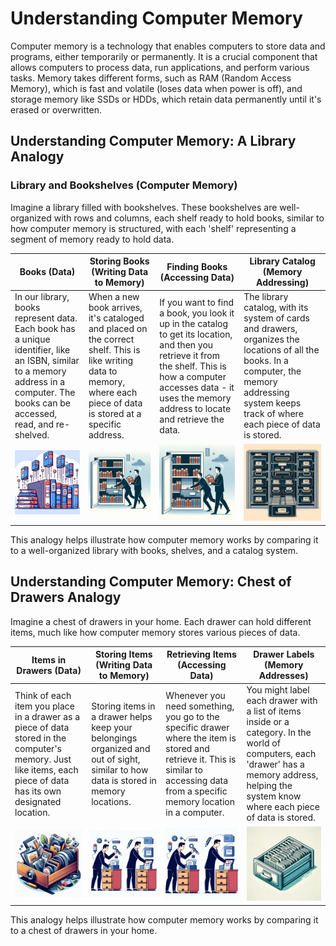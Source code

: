 # Understanding Computer Memory

Computer memory is a technology that enables computers to store data and programs, either temporarily or permanently. It is a crucial component that allows computers to process data, run applications, and perform various tasks. Memory takes different forms, such as RAM (Random Access Memory), which is fast and volatile (loses data when power is off), and storage memory like SSDs or HDDs, which retain data permanently until it's erased or overwritten.

## Understanding Computer Memory: A Library Analogy

### Library and Bookshelves (Computer Memory)

Imagine a library filled with bookshelves. These bookshelves are well-organized with rows and columns, each shelf ready to hold books, similar to how computer memory is structured, with each 'shelf' representing a segment of memory ready to hold data.

| **Books (Data)**                                                                                                                                                                   | **Storing Books (Writing Data to Memory)**                                                                                                                              | **Finding Books (Accessing Data)**                                                                                                                                                                                         | **Library Catalog (Memory Addressing)**                                                                                                                                                             |
| ---------------------------------------------------------------------------------------------------------------------------------------------------------------------------------- | ----------------------------------------------------------------------------------------------------------------------------------------------------------------------- | -------------------------------------------------------------------------------------------------------------------------------------------------------------------------------------------------------------------------- | --------------------------------------------------------------------------------------------------------------------------------------------------------------------------------------------------- |
| In our library, books represent data. Each book has a unique identifier, like an ISBN, similar to a memory address in a computer. The books can be accessed, read, and re-shelved. | When a new book arrives, it's cataloged and placed on the correct shelf. This is like writing data to memory, where each piece of data is stored at a specific address. | If you want to find a book, you look it up in the catalog to get its location, and then you retrieve it from the shelf. This is how a computer accesses data - it uses the memory address to locate and retrieve the data. | The library catalog, with its system of cards and drawers, organizes the locations of all the books. In a computer, the memory addressing system keeps track of where each piece of data is stored. |
| ![Books](images/library_analogy/2.png)                                                                                                                                             | ![Storing Books](images/library_analogy/3.png)                                                                                                                          | ![Finding Books](images/library_analogy/3.png)                                                                                                                                                                             | ![Library Catalog](images/library_analogy/4.png)                                                                                                                                                    |

This analogy helps illustrate how computer memory works by comparing it to a well-organized library with books, shelves, and a catalog system.

## Understanding Computer Memory: Chest of Drawers Analogy

Imagine a chest of drawers in your home. Each drawer can hold different items, much like how computer memory stores various pieces of data.

| **Items in Drawers (Data)**                                                                                                                                       | **Storing Items (Writing Data to Memory)**                                                                                          | **Retrieving Items (Accessing Data)**                                                                                                                                                 | **Drawer Labels (Memory Addresses)**                                                                                                                                                              |
| ----------------------------------------------------------------------------------------------------------------------------------------------------------------- | ----------------------------------------------------------------------------------------------------------------------------------- | ------------------------------------------------------------------------------------------------------------------------------------------------------------------------------------- | ------------------------------------------------------------------------------------------------------------------------------------------------------------------------------------------------- |
| Think of each item you place in a drawer as a piece of data stored in the computer's memory. Just like items, each piece of data has its own designated location. | Storing items in a drawer helps keep your belongings organized and out of sight, similar to how data is stored in memory locations. | Whenever you need something, you go to the specific drawer where the item is stored and retrieve it. This is similar to accessing data from a specific memory location in a computer. | You might label each drawer with a list of items inside or a category. In the world of computers, each 'drawer' has a memory address, helping the system know where each piece of data is stored. |
| ![Items in Drawers](images/drawer_analogy/2.png)                                                                                                                  | ![Storing Items](images/drawer_analogy/3.png)                                                                                       | ![Retrieving Items](images/drawer_analogy/3.png)                                                                                                                                      | ![Drawer Labels](images/drawer_analogy/4.png)                                                                                                                                                     |

This analogy helps illustrate how computer memory works by comparing it to a chest of drawers in your home.

